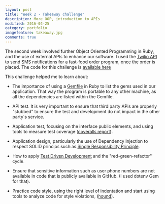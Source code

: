 ```yaml
---
layout: post
title: "Week 2 - Takeaway challenge"
description: More OOP, introduction to APIs
modified: 2016-04-25
category: portfolio
imagefeature: takeaway.jpg
comments: true
---
```


The second week involved further Object Oriented Programming in Ruby, and the use of external APIs to enhance our software.  I used the <a href="https://www.twilio.com/docs/api/rest">Twilio API</a> to send SMS notifications for a fast-food order program, once the order is placed.  The code for this challenge is <a href="https://github.com/tigretoncio/takeaway-challenge" target="_blank">available here</a>

This challenge helped me to learn about:

  * The importance of using a <a href="http://tosbourn.com/what-is-the-gemfile/" target="_blank">Gemfile</a> in Ruby to list the gems used in our application. That way the program is portable to any other machine, as all the dependencies are listed within the Gemfile.

  * API test.  It is very important to ensure that third party APIs are properly "stubbed" to ensure the test and development do not impact in the other party's service.

  * Application test, focusing on the interface public elements, and using tools to measure test coverage (<a href="https://coveralls.io/" target="_blank">coveralls report</a>).

  * Application design, particularly the use of Dependency Injection to respect SOLID princips such as <a href="https://en.wikipedia.org/wiki/Single_responsibility_principle" target="_blank">Single Responsibility Principle</a>.

  * How to apply <a href="https://en.wikipedia.org/wiki/Test-driven_development" target="_blank">Test Driven Development</a> and the "red-green-refactor" cycle.

  * Ensure that sensitive information such as user phone numbers are not available in code that is publicly available in GitHub. (I used dotenv Gem for that).

  * Practice code style, using the right level of indentation and start using tools to analyze code for style violations, (<a href="https://houndci.com/" target="_blank">hound</a>).